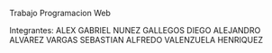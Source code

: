 Trabajo Programacion Web

Integrantes: ALEX GABRIEL NUNEZ GALLEGOS
             DIEGO ALEJANDRO ALVAREZ VARGAS
             SEBASTIAN ALFREDO VALENZUELA HENRIQUEZ